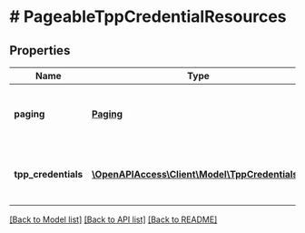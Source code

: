 # # PageableTppCredentialResources

## Properties

Name | Type | Description | Notes
------------ | ------------- | ------------- | -------------
**paging** | [**Paging**](Paging.md) | &lt;strong&gt;Type:&lt;/strong&gt; Paging&lt;br/&gt; Information for pagination |
**tpp_credentials** | [**\OpenAPIAccess\Client\Model\TppCredentials[]**](TppCredentials.md) | &lt;strong&gt;Type:&lt;/strong&gt; TppCredentials&lt;br/&gt; List of TPP client credentials |

[[Back to Model list]](../../README.md#models) [[Back to API list]](../../README.md#endpoints) [[Back to README]](../../README.md)
